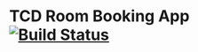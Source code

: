 # TCD Room Booking App [![Build Status](https://travis-ci.com/Bubba/room-booking-tcd.svg?token=Wqfee95SqTKzjdVWdZ2t&branch=master)](https://travis-ci.com/Bubba/room-booking-tcd)
